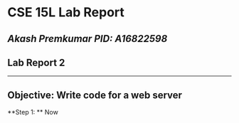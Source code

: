 # CSE 15L Lab Report  
*Akash Premkumar*
*PID: A16822598*
---
## Lab Report 2
---
Objective: Write code for a web server
---
**Step 1: **
Now 
